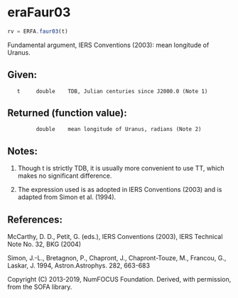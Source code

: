 # eraFaur03

```js
rv = ERFA.faur03(t)
```

Fundamental argument, IERS Conventions (2003):
mean longitude of Uranus.

## Given:
```
   t     double    TDB, Julian centuries since J2000.0 (Note 1)
```

## Returned  (function value):
```
         double    mean longitude of Uranus, radians (Note 2)
```

## Notes:

1) Though t is strictly TDB, it is usually more convenient to use
   TT, which makes no significant difference.

2) The expression used is as adopted in IERS Conventions (2003) and
   is adapted from Simon et al. (1994).

## References:

   McCarthy, D. D., Petit, G. (eds.), IERS Conventions (2003),
   IERS Technical Note No. 32, BKG (2004)

   Simon, J.-L., Bretagnon, P., Chapront, J., Chapront-Touze, M.,
   Francou, G., Laskar, J. 1994, Astron.Astrophys. 282, 663-683

Copyright (C) 2013-2019, NumFOCUS Foundation.
Derived, with permission, from the SOFA library.
